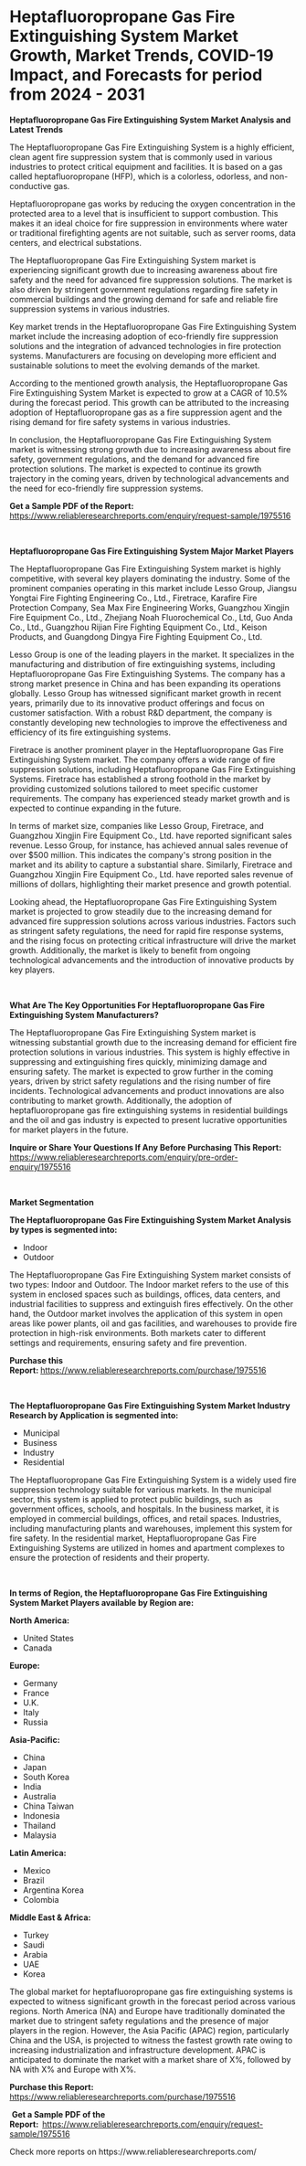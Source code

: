 <p><h1>Heptafluoropropane Gas Fire Extinguishing System Market Growth, Market Trends, COVID-19 Impact, and Forecasts for period from 2024 - 2031</h1></p><p><strong>Heptafluoropropane Gas Fire Extinguishing System Market Analysis and Latest Trends</strong></p>
<p><p>The Heptafluoropropane Gas Fire Extinguishing System is a highly efficient, clean agent fire suppression system that is commonly used in various industries to protect critical equipment and facilities. It is based on a gas called heptafluoropropane (HFP), which is a colorless, odorless, and non-conductive gas. </p><p>Heptafluoropropane gas works by reducing the oxygen concentration in the protected area to a level that is insufficient to support combustion. This makes it an ideal choice for fire suppression in environments where water or traditional firefighting agents are not suitable, such as server rooms, data centers, and electrical substations.</p><p>The Heptafluoropropane Gas Fire Extinguishing System market is experiencing significant growth due to increasing awareness about fire safety and the need for advanced fire suppression solutions. The market is also driven by stringent government regulations regarding fire safety in commercial buildings and the growing demand for safe and reliable fire suppression systems in various industries.</p><p>Key market trends in the Heptafluoropropane Gas Fire Extinguishing System market include the increasing adoption of eco-friendly fire suppression solutions and the integration of advanced technologies in fire protection systems. Manufacturers are focusing on developing more efficient and sustainable solutions to meet the evolving demands of the market.</p><p>According to the mentioned growth analysis, the Heptafluoropropane Gas Fire Extinguishing System Market is expected to grow at a CAGR of 10.5% during the forecast period. This growth can be attributed to the increasing adoption of Heptafluoropropane gas as a fire suppression agent and the rising demand for fire safety systems in various industries.</p><p>In conclusion, the Heptafluoropropane Gas Fire Extinguishing System market is witnessing strong growth due to increasing awareness about fire safety, government regulations, and the demand for advanced fire protection solutions. The market is expected to continue its growth trajectory in the coming years, driven by technological advancements and the need for eco-friendly fire suppression systems.</p></p>
<p><strong>Get a Sample PDF of the Report:&nbsp;</strong> <a href="https://www.reliableresearchreports.com/enquiry/request-sample/1975516">https://www.reliableresearchreports.com/enquiry/request-sample/1975516</a></p>
<p>&nbsp;</p>
<p><strong>Heptafluoropropane Gas Fire Extinguishing System Major Market Players</strong></p>
<p><p>The Heptafluoropropane Gas Fire Extinguishing System market is highly competitive, with several key players dominating the industry. Some of the prominent companies operating in this market include Lesso Group, Jiangsu Yongtai Fire Fighting Engineering Co., Ltd., Firetrace, Karafire Fire Protection Company, Sea Max Fire Engineering Works, Guangzhou Xingjin Fire Equipment Co., Ltd., Zhejiang Noah Fluorochemical Co., Ltd, Guo Anda Co., Ltd., Guangzhou Rijian Fire Fighting Equipment Co., Ltd., Keison Products, and Guangdong Dingya Fire Fighting Equipment Co., Ltd.</p><p>Lesso Group is one of the leading players in the market. It specializes in the manufacturing and distribution of fire extinguishing systems, including Heptafluoropropane Gas Fire Extinguishing Systems. The company has a strong market presence in China and has been expanding its operations globally. Lesso Group has witnessed significant market growth in recent years, primarily due to its innovative product offerings and focus on customer satisfaction. With a robust R&D department, the company is constantly developing new technologies to improve the effectiveness and efficiency of its fire extinguishing systems.</p><p>Firetrace is another prominent player in the Heptafluoropropane Gas Fire Extinguishing System market. The company offers a wide range of fire suppression solutions, including Heptafluoropropane Gas Fire Extinguishing Systems. Firetrace has established a strong foothold in the market by providing customized solutions tailored to meet specific customer requirements. The company has experienced steady market growth and is expected to continue expanding in the future.</p><p>In terms of market size, companies like Lesso Group, Firetrace, and Guangzhou Xingjin Fire Equipment Co., Ltd. have reported significant sales revenue. Lesso Group, for instance, has achieved annual sales revenue of over $500 million. This indicates the company's strong position in the market and its ability to capture a substantial share. Similarly, Firetrace and Guangzhou Xingjin Fire Equipment Co., Ltd. have reported sales revenue of millions of dollars, highlighting their market presence and growth potential.</p><p>Looking ahead, the Heptafluoropropane Gas Fire Extinguishing System market is projected to grow steadily due to the increasing demand for advanced fire suppression solutions across various industries. Factors such as stringent safety regulations, the need for rapid fire response systems, and the rising focus on protecting critical infrastructure will drive the market growth. Additionally, the market is likely to benefit from ongoing technological advancements and the introduction of innovative products by key players.</p></p>
<p>&nbsp;</p>
<p><strong>What Are The Key Opportunities For Heptafluoropropane Gas Fire Extinguishing System Manufacturers?</strong></p>
<p><p>The Heptafluoropropane Gas Fire Extinguishing System market is witnessing substantial growth due to the increasing demand for efficient fire protection solutions in various industries. This system is highly effective in suppressing and extinguishing fires quickly, minimizing damage and ensuring safety. The market is expected to grow further in the coming years, driven by strict safety regulations and the rising number of fire incidents. Technological advancements and product innovations are also contributing to market growth. Additionally, the adoption of heptafluoropropane gas fire extinguishing systems in residential buildings and the oil and gas industry is expected to present lucrative opportunities for market players in the future.</p></p>
<p><strong>Inquire or Share Your Questions If Any Before Purchasing This Report:</strong> <a href="https://www.reliableresearchreports.com/enquiry/pre-order-enquiry/1975516">https://www.reliableresearchreports.com/enquiry/pre-order-enquiry/1975516</a></p>
<p>&nbsp;</p>
<p><strong>Market Segmentation</strong></p>
<p><strong>The Heptafluoropropane Gas Fire Extinguishing System Market Analysis by types is segmented into:</strong></p>
<p><ul><li>Indoor</li><li>Outdoor</li></ul></p>
<p><p>The Heptafluoropropane Gas Fire Extinguishing System market consists of two types: Indoor and Outdoor. The Indoor market refers to the use of this system in enclosed spaces such as buildings, offices, data centers, and industrial facilities to suppress and extinguish fires effectively. On the other hand, the Outdoor market involves the application of this system in open areas like power plants, oil and gas facilities, and warehouses to provide fire protection in high-risk environments. Both markets cater to different settings and requirements, ensuring safety and fire prevention.</p></p>
<p><strong>Purchase this Report:&nbsp;</strong><a href="https://www.reliableresearchreports.com/purchase/1975516">https://www.reliableresearchreports.com/purchase/1975516</a></p>
<p>&nbsp;</p>
<p><strong>The Heptafluoropropane Gas Fire Extinguishing System Market Industry Research by Application is segmented into:</strong></p>
<p><ul><li>Municipal</li><li>Business</li><li>Industry</li><li>Residential</li></ul></p>
<p><p>The Heptafluoropropane Gas Fire Extinguishing System is a widely used fire suppression technology suitable for various markets. In the municipal sector, this system is applied to protect public buildings, such as government offices, schools, and hospitals. In the business market, it is employed in commercial buildings, offices, and retail spaces. Industries, including manufacturing plants and warehouses, implement this system for fire safety. In the residential market, Heptafluoropropane Gas Fire Extinguishing Systems are utilized in homes and apartment complexes to ensure the protection of residents and their property.</p></p>
<p>&nbsp;</p>
<p><strong>In terms of Region, the Heptafluoropropane Gas Fire Extinguishing System Market Players available by Region are:</strong></p>
<p>
    <p> <strong> North America: </strong>
        <ul>
            <li>United States</li>
            <li>Canada</li>
        </ul>
        </p> 
    <p> <strong> Europe: </strong>
        <ul>
            <li>Germany</li>
            <li>France</li>
            <li>U.K.</li>
            <li>Italy</li>
            <li>Russia</li>
        </ul>
        </p> 
    <p> <strong> Asia-Pacific: </strong>
        <ul>
            <li>China</li>
            <li>Japan</li>
            <li>South Korea</li>
            <li>India</li>
            <li>Australia</li>
            <li>China Taiwan</li>
            <li>Indonesia</li>
            <li>Thailand</li>
            <li>Malaysia</li>
        </ul>
        </p> 
    <p> <strong> Latin America: </strong>
        <ul>
            <li>Mexico</li>
            <li>Brazil</li>
            <li>Argentina Korea</li>
            <li>Colombia</li>
        </ul>
        </p> 
    <p> <strong> Middle East & Africa: </strong>
        <ul>
            <li>Turkey</li>
            <li>Saudi</li>
            <li>Arabia</li>
            <li>UAE</li>
            <li>Korea</li>
        </ul>
    </p>
    </p>
<p><p>The global market for heptafluoropropane gas fire extinguishing systems is expected to witness significant growth in the forecast period across various regions. North America (NA) and Europe have traditionally dominated the market due to stringent safety regulations and the presence of major players in the region. However, the Asia Pacific (APAC) region, particularly China and the USA, is projected to witness the fastest growth rate owing to increasing industrialization and infrastructure development. APAC is anticipated to dominate the market with a market share of X%, followed by NA with X% and Europe with X%.</p></p>
<p><strong>Purchase this Report: </strong><a href="https://www.reliableresearchreports.com/purchase/1975516">https://www.reliableresearchreports.com/purchase/1975516</a></p>
<p>&nbsp;<strong>Get a Sample PDF of the Report:&nbsp;&nbsp;</strong><a href="https://www.reliableresearchreports.com/enquiry/request-sample/1975516">https://www.reliableresearchreports.com/enquiry/request-sample/1975516</a></p>
<p><strong></strong></p>
<p>Check more reports on https://www.reliableresearchreports.com/</p>